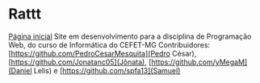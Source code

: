 # Rattt
[Página inicial](https://pedrocesarmesquita.github.io/rattt/)
Site em desenvolvimento para a disciplina de Programação Web, do curso de Informática do CEFET-MG
Contribuidores: [https://github.com/PedroCesarMesquita](Pedro César), [https://github.com/Jonatanc05](Jônata), [https://github.com/yMegaM](Daniel Lelis) e [https://github.com/spfa13](Samuel)

